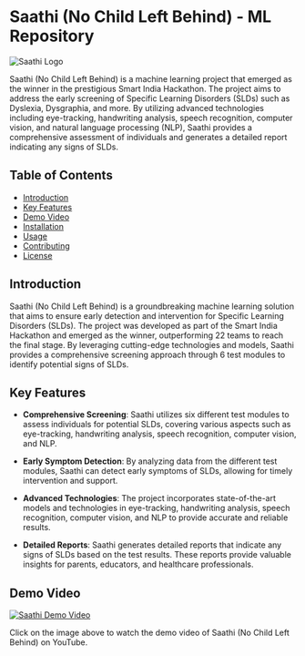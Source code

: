 # Saathi (No Child Left Behind) - ML Repository

![Saathi Logo](logo.png)

Saathi (No Child Left Behind) is a machine learning project that emerged as the winner in the prestigious Smart India Hackathon. The project aims to address the early screening of Specific Learning Disorders (SLDs) such as Dyslexia, Dysgraphia, and more. By utilizing advanced technologies including eye-tracking, handwriting analysis, speech recognition, computer vision, and natural language processing (NLP), Saathi provides a comprehensive assessment of individuals and generates a detailed report indicating any signs of SLDs.

## Table of Contents

- [Introduction](#introduction)
- [Key Features](#key-features)
- [Demo Video](#demo-video)
- [Installation](#installation)
- [Usage](#usage)
- [Contributing](#contributing)
- [License](#license)

## Introduction

Saathi (No Child Left Behind) is a groundbreaking machine learning solution that aims to ensure early detection and intervention for Specific Learning Disorders (SLDs). The project was developed as part of the Smart India Hackathon and emerged as the winner, outperforming 22 teams to reach the final stage. By leveraging cutting-edge technologies and models, Saathi provides a comprehensive screening approach through 6 test modules to identify potential signs of SLDs.

## Key Features

- **Comprehensive Screening**: Saathi utilizes six different test modules to assess individuals for potential SLDs, covering various aspects such as eye-tracking, handwriting analysis, speech recognition, computer vision, and NLP.

- **Early Symptom Detection**: By analyzing data from the different test modules, Saathi can detect early symptoms of SLDs, allowing for timely intervention and support.

- **Advanced Technologies**: The project incorporates state-of-the-art models and technologies in eye-tracking, handwriting analysis, speech recognition, computer vision, and NLP to provide accurate and reliable results.

- **Detailed Reports**: Saathi generates detailed reports that indicate any signs of SLDs based on the test results. These reports provide valuable insights for parents, educators, and healthcare professionals.

## Demo Video

[![Saathi Demo Video](https://img.youtube.com/vi/uBvZxbOxPLY/0.jpg)](https://www.youtube.com/watch?v=uBvZxbOxPLY)

Click on the image above to watch the demo video of Saathi (No Child Left Behind) on YouTube.
